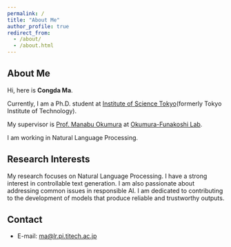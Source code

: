 ```yaml
---
permalink: /
title: "About Me"
author_profile: true
redirect_from: 
  - /about/
  - /about.html
---
```


## About Me

Hi, here is **Congda Ma**. 

Currently, I am a Ph.D. student at [Institute of Science Tokyo](https://www.titech.ac.jp/)(formerly Tokyo Institute of Technology).

My supervisor is [Prof. Manabu Okumura](http://www.lr.pi.titech.ac.jp/~oku/index-e.html) at [Okumura-Funakoshi Lab](https://lr-www.pi.titech.ac.jp/wp/). 

I am working in Natural Language Processing.

## Research Interests

My research focuses on Natural Language Processing. 
I have a strong interest in controllable text generation.
I am also passionate about addressing common issues in responsible AI. 
I am dedicated to contributing to the development of models that produce reliable and trustworthy outputs.


## Contact

 - E-mail: ma@lr.pi.titech.ac.jp
